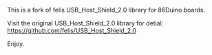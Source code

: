 This is a fork of felis USB_Host_Shield_2.0 library for 86Duino boards.

Visit the original USB_Host_Shield_2.0 library for detial: https://github.com/felis/USB_Host_Shield_2.0

Enjoy.